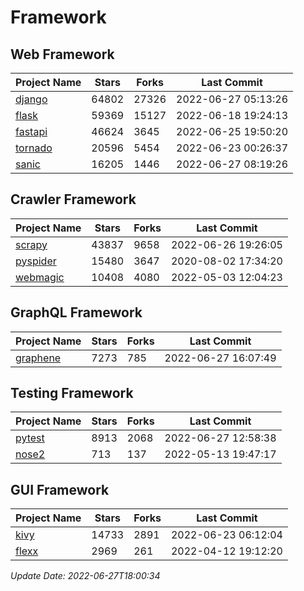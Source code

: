 # Framework

## Web Framework
| Project Name | Stars | Forks | Last Commit |
| ------------ | ----- | ----- | ----------- |
| [django](https://github.com/django/django) | 64802 | 27326 | 2022-06-27 05:13:26 |
| [flask](https://github.com/pallets/flask) | 59369 | 15127 | 2022-06-18 19:24:13 |
| [fastapi](https://github.com/tiangolo/fastapi) | 46624 | 3645 | 2022-06-25 19:50:20 |
| [tornado](https://github.com/tornadoweb/tornado) | 20596 | 5454 | 2022-06-23 00:26:37 |
| [sanic](https://github.com/sanic-org/sanic) | 16205 | 1446 | 2022-06-27 08:19:26 |

## Crawler Framework
| Project Name | Stars | Forks | Last Commit |
| ------------ | ----- | ----- | ----------- |
| [scrapy](https://github.com/scrapy/scrapy) | 43837 | 9658 | 2022-06-26 19:26:05 |
| [pyspider](https://github.com/binux/pyspider) | 15480 | 3647 | 2020-08-02 17:34:20 |
| [webmagic](https://github.com/code4craft/webmagic) | 10408 | 4080 | 2022-05-03 12:04:23 |

## GraphQL Framework
| Project Name | Stars | Forks | Last Commit |
| ------------ | ----- | ----- | ----------- |
| [graphene](https://github.com/graphql-python/graphene) | 7273 | 785 | 2022-06-27 16:07:49 |

## Testing Framework
| Project Name | Stars | Forks | Last Commit |
| ------------ | ----- | ----- | ----------- |
| [pytest](https://github.com/pytest-dev/pytest) | 8913 | 2068 | 2022-06-27 12:58:38 |
| [nose2](https://github.com/nose-devs/nose2) | 713 | 137 | 2022-05-13 19:47:17 |

## GUI Framework
| Project Name | Stars | Forks | Last Commit |
| ------------ | ----- | ----- | ----------- |
| [kivy](https://github.com/kivy/kivy) | 14733 | 2891 | 2022-06-23 06:12:04 |
| [flexx](https://github.com/flexxui/flexx) | 2969 | 261 | 2022-04-12 19:12:20 |

*Update Date: 2022-06-27T18:00:34*